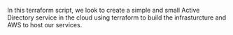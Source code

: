 In this terraform script, we look to create a simple and small Active Directory service in the cloud using terraform
to build the infrasturcture and AWS to host our services. 
